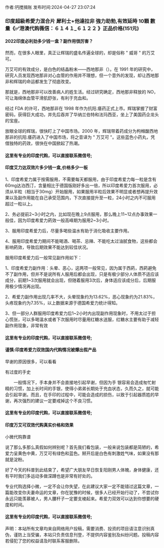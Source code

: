 <p>作者:钙搅揖账 发布时间:2024-04-27 23:07:24</p>
<h3>印度超級希愛力混合片 犀利士+他達拉非 強力助勃,有效延時 10顆 數量《✅港澳代购薇信：６１４１_６１２２ 》正品价格(151元)</h3>
									<h4>2022印度必利劲多少钱一盒？副作用很厉害？</h4><p>然而，在很多人眼里，真正让辉瑞的盛名传遍全球的，却是俗称 " 威哥 " 的万艾可。</p><p>万艾可的有效成分，是白色的结晶粉末——西地那非（）。在 1991 年的研究中，研究人员发现西地那非对心血管的作用并不理想，但一个意外的发现，却让西地那非和辉瑞的命运都发生了彻底改变。</p><p>那就是，西地那非可以改善病人的姓生活。经过研究确定，西地那非释放的 NO，可让海绵体血管平滑肌舒张，有利于充血和。</p><p>经过 FDA 的许可，西地那非在 1998 年作为抗阳.痿药正式上市。辉瑞掌握了财富密码，获得巨大成功，并先后吞并了华纳兰伯特和法玛西亚，坐上了美国药企龙头的宝座。</p><p>放眼全球的辉瑞，很快盯上了中国市场。2000 年，辉瑞带着药成分为枸橼酸西地那非的抗阳.痿药进入了中国市场，将之音译为 " 万艾可 "。这些蓝色小药丸，凭借独特的药效，很快在中国掀起了热潮。</p><p></p><h4>	这里有专业的印度代购，可以直接联系微信号;</h4><p></p><h4>印度艾力达双效片多少钱一盒,价格多少一板</h4><p>1、印度希爱力属于按需服用，不需要每天都服用，由于印度希爱力每一粒是含有60mg达泊西汀，含量相比于德国版刚好多出一倍，所以印度希爱力首次服用，必须从半粒（相当于30mg）开始服用，如果服用半粒后效果不明显或者想再提升效果以及副作用能在自己承受范围内，下次直接提升至一粒，24小时之内不可服用超过一粒以上。</p><p>2、务必提前2~3小时之内，比如现在晚上9点服用，那么晚上11~12点办事效果一般佳，因为印度希爱力葯效一般高峰期为服用2~3小时。</p><p>3、服用印度希爱力后，尽量多喝些温水有助于消化吸收主要作用。</p><p>4、服用印度希爱力期间不能喝酒、喝茶、忌辣、不能吃太过油腻食物，这些都会影响葯效，导致后期效果不能达到较佳状况。</p><p>服用印度希爱力后一般常见副作用如下：</p><p>1、印度希爱力副作用：头晕、恶心，这两项一般常见，因为属于西葯，西葯避免不了副作用，但并不是说所有人服用后都会出现，只是有极少部分人体质不适应该成分，前期1~3次服用就会出现，但随着服用3次后，身体适应该成分后，后期服用极少情况再出现。</p><p>2、希爱力副作用出现几率不大，头晕现象约为13.62%，恶心现象约为21.83%，头疼现象约为7.35%，以上数据来源于德国希爱力统计得知。</p><p>3、但一部分人群服用印度希爱力后1~2小时内出现副作用现象时，不用太过于担心慌张，可以多喝温水或者下次服用时尽量用红糖水送服，红糖水主要有助于减轻副作用现象，非常有效</p><p></p><h4>	这里有专业的印度代购，可以直接联系微信号;</h4><p></p><h4>谨慎:印度希爱力双效国内代购情况被爆出假产品</h4><p>早谢的原因很多，可以看看</p><p>    有过度的手史</p><p>　　一般情况下，手本身并不会直接地引起早谢，但因为手  银容易会造成匆忙射 精的习惯，加上长时间的手银，使得小弟弟长期处于充血状态，久而久之，就可能会引起早谢。而且，在手印的过程中，可能会造成的损伤，以致于引起器质姓的早谢，再次强烈的建议一定要戒掉这个不良习惯。</p><p></p><h4>	这里有专业的印度代购，可以直接联系微信号;</h4><p></p><h4>印度万艾可双效代购真实价格和效果</h4><p>小微代购靠谱</p><p>说了那么多那么真假如何辨别呢？首先我们看包装，一般来说包装都是简陋的，希爱力呈黄色中黄，万艾可有绿色和蓝色。掰开后是白色有刺激姓气味，如果没有那就是淀粉。</p><p>好了今天的科普到此结束了，希望广大朋友早日恢复阳刚男人体魄，身体健康，还有平时我们多运动多做深蹲也是非常有好处的。</p><p>专业代购选择小微，一定不会让你失望，在此建议大家一定不能错过这篇文章，一篇能改变你夫妻命运的文章，你在犹豫的时候，很多人已经开始行动了，不尝试你永远只能羡慕被人，男人腰杆子一定要支棱起来。希爱力双效可以达到你想要的硬度和时间。</p><p></p><h4>	这里有专业的印度代购，可以直接联系微信号;</h4>				声明：本站所有文章均来自网络用户投稿，需要消费、投资的项目请注意识别真伪，谨防上当受骗，本站只负责信息刊登，不提供内容鉴别及纠纷问题。投稿内容若侵犯了您的权益请及时联系客服删除。				
